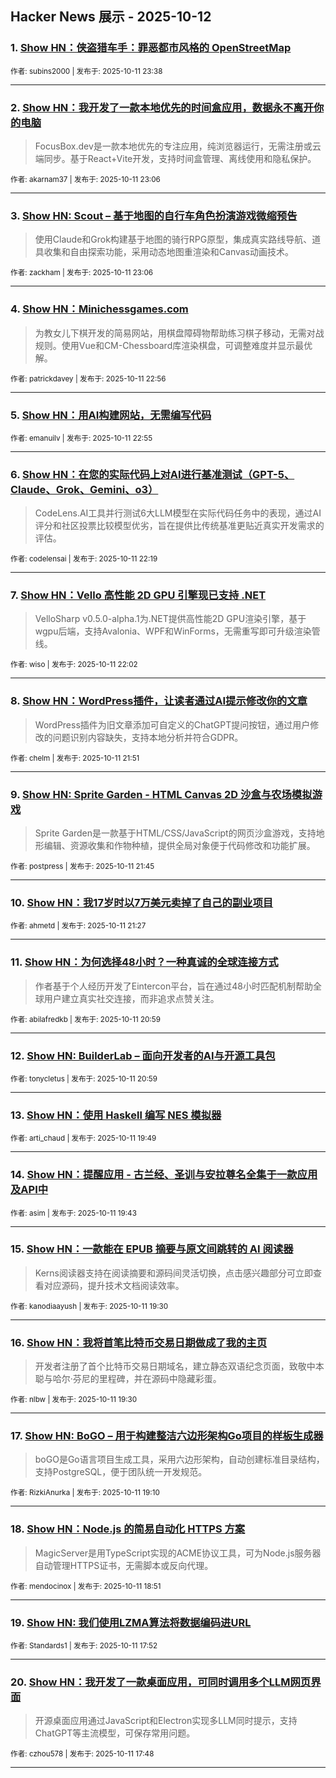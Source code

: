 ## Hacker News 展示 - 2025-10-12


### 1. [Show HN：侠盗猎车手：罪恶都市风格的 OpenStreetMap](https://news.ycombinator.com/item?id=45553750)

<sub>作者: subins2000 | 发布于: 2025-10-11 23:38</sub>

---

### 2. [Show HN：我开发了一款本地优先的时间盒应用，数据永不离开你的电脑](https://news.ycombinator.com/item?id=45553503)
> FocusBox.dev是一款本地优先的专注应用，纯浏览器运行，无需注册或云端同步。基于React+Vite开发，支持时间盒管理、离线使用和隐私保护。

<sub>作者: akarnam37 | 发布于: 2025-10-11 23:06</sub>

---

### 3. [Show HN: Scout – 基于地图的自行车角色扮演游戏微缩预告](https://news.ycombinator.com/item?id=45553496)
> 使用Claude和Grok构建基于地图的骑行RPG原型，集成真实路线导航、道具收集和自由探索功能，采用动态地图重渲染和Canvas动画技术。

<sub>作者: zackham | 发布于: 2025-10-11 23:06</sub>

---

### 4. [Show HN：Minichessgames.com](https://news.ycombinator.com/item?id=45553396)
> 为教女儿下棋开发的简易网站，用棋盘障碍物帮助练习棋子移动，无需对战规则。使用Vue和CM-Chessboard库渲染棋盘，可调整难度并显示最优解。

<sub>作者: patrickdavey | 发布于: 2025-10-11 22:56</sub>

---

### 5. [Show HN：用AI构建网站，无需编写代码](https://news.ycombinator.com/item?id=45553387)

<sub>作者: emanuilv | 发布于: 2025-10-11 22:55</sub>

---

### 6. [Show HN：在您的实际代码上对AI进行基准测试（GPT-5、Claude、Grok、Gemini、o3）](https://news.ycombinator.com/item?id=45553152)
> CodeLens.AI工具并行测试6大LLM模型在实际代码任务中的表现，通过AI评分和社区投票比较模型优劣，旨在提供比传统基准更贴近真实开发需求的评估。

<sub>作者: codelensai | 发布于: 2025-10-11 22:19</sub>

---

### 7. [Show HN：Vello 高性能 2D GPU 引擎现已支持 .NET](https://news.ycombinator.com/item?id=45553064)
> VelloSharp v0.5.0-alpha.1为.NET提供高性能2D GPU渲染引擎，基于wgpu后端，支持Avalonia、WPF和WinForms，无需重写即可升级渲染管线。

<sub>作者: wiso | 发布于: 2025-10-11 22:02</sub>

---

### 8. [Show HN：WordPress插件，让读者通过AI提示修改你的文章](https://news.ycombinator.com/item?id=45553009)
> WordPress插件为旧文章添加可自定义的ChatGPT提问按钮，通过用户修改的问题识别内容缺失，支持本地分析并符合GDPR。

<sub>作者: chelm | 发布于: 2025-10-11 21:51</sub>

---

### 9. [Show HN: Sprite Garden - HTML Canvas 2D 沙盒与农场模拟游戏](https://news.ycombinator.com/item?id=45552978)
> Sprite Garden是一款基于HTML/CSS/JavaScript的网页沙盒游戏，支持地形编辑、资源收集和作物种植，提供全局对象便于代码修改和功能扩展。

<sub>作者: postpress | 发布于: 2025-10-11 21:45</sub>

---

### 10. [Show HN：我17岁时以7万美元卖掉了自己的副业项目](https://news.ycombinator.com/item?id=45552851)

<sub>作者: ahmetd | 发布于: 2025-10-11 21:27</sub>

---

### 11. [Show HN：为何选择48小时？一种真诚的全球连接方式](https://news.ycombinator.com/item?id=45552661)
> 作者基于个人经历开发了Eintercon平台，旨在通过48小时匹配机制帮助全球用户建立真实社交连接，而非追求点赞关注。

<sub>作者: abilafredkb | 发布于: 2025-10-11 20:59</sub>

---

### 12. [Show HN: BuilderLab – 面向开发者的AI与开源工具包](https://news.ycombinator.com/item?id=45552659)

<sub>作者: tonycletus | 发布于: 2025-10-11 20:59</sub>

---

### 13. [Show HN：使用 Haskell 编写 NES 模拟器](https://news.ycombinator.com/item?id=45552112)

<sub>作者: arti_chaud | 发布于: 2025-10-11 19:49</sub>

---

### 14. [Show HN：提醒应用 - 古兰经、圣训与安拉尊名全集于一款应用及API中](https://news.ycombinator.com/item?id=45552059)

<sub>作者: asim | 发布于: 2025-10-11 19:43</sub>

---

### 15. [Show HN：一款能在 EPUB 摘要与原文间跳转的 AI 阅读器](https://news.ycombinator.com/item?id=45551964)
> Kerns阅读器支持在阅读摘要和源码间灵活切换，点击感兴趣部分可立即查看对应源码，提升技术文档阅读效率。

<sub>作者: kanodiaayush | 发布于: 2025-10-11 19:30</sub>

---

### 16. [Show HN：我将首笔比特币交易日期做成了我的主页](https://news.ycombinator.com/item?id=45551961)
> 开发者注册了首个比特币交易日期域名，建立静态双语纪念页面，致敬中本聪与哈尔·芬尼的里程碑，并在源码中隐藏彩蛋。

<sub>作者: nlbw | 发布于: 2025-10-11 19:30</sub>

---

### 17. [Show HN: BoGO – 用于构建整洁六边形架构Go项目的样板生成器](https://news.ycombinator.com/item?id=45551792)
> boGO是Go语言项目生成工具，采用六边形架构，自动创建标准目录结构，支持PostgreSQL，便于团队统一开发规范。

<sub>作者: RizkiAnurka | 发布于: 2025-10-11 19:10</sub>

---

### 18. [Show HN：Node.js 的简易自动化 HTTPS 方案](https://news.ycombinator.com/item?id=45551616)
> MagicServer是用TypeScript实现的ACME协议工具，可为Node.js服务器自动管理HTTPS证书，无需脚本或反向代理。

<sub>作者: mendocinox | 发布于: 2025-10-11 18:51</sub>

---

### 19. [Show HN: 我们使用LZMA算法将数据编码进URL](https://news.ycombinator.com/item?id=45551163)

<sub>作者: Standards1 | 发布于: 2025-10-11 17:52</sub>

---

### 20. [Show HN：我开发了一款桌面应用，可同时调用多个LLM网页界面](https://news.ycombinator.com/item?id=45551130)
> 开源桌面应用通过JavaScript和Electron实现多LLM同时提示，支持ChatGPT等主流模型，可保存常用问题。

<sub>作者: czhou578 | 发布于: 2025-10-11 17:48</sub>

---
